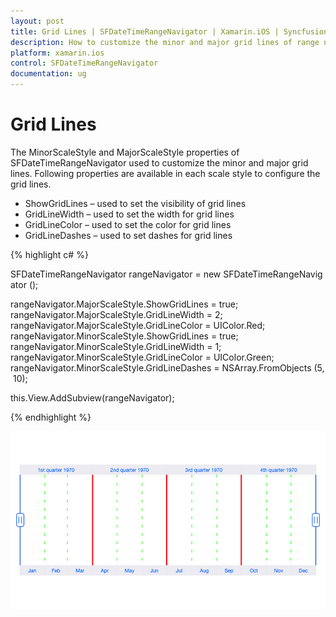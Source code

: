 ```yaml
---
layout: post
title: Grid Lines | SFDateTimeRangeNavigator | Xamarin.iOS | Syncfusion
description: How to customize the minor and major grid lines of range navigator
platform: xamarin.ios
control: SFDateTimeRangeNavigator
documentation: ug
---
```


# Grid Lines

The MinorScaleStyle and MajorScaleStyle properties of SFDateTimeRangeNavigator used to customize the minor and major grid lines. Following properties are available in each scale style to configure the grid lines.

* ShowGridLines – used to set the visibility of grid lines
* GridLineWidth – used to set the width for grid lines
* GridLineColor – used to set the color for grid lines
* GridLineDashes – used to set dashes for grid lines

{% highlight c# %}

SFDateTimeRangeNavigator rangeNavigator = new SFDateTimeRangeNavigator ();

rangeNavigator.MajorScaleStyle.ShowGridLines = true;
rangeNavigator.MajorScaleStyle.GridLineWidth = 2;
rangeNavigator.MajorScaleStyle.GridLineColor = UIColor.Red;
        
rangeNavigator.MinorScaleStyle.ShowGridLines = true;
rangeNavigator.MinorScaleStyle.GridLineWidth = 1;
rangeNavigator.MinorScaleStyle.GridLineColor = UIColor.Green;
rangeNavigator.MinorScaleStyle.GridLineDashes = NSArray.FromObjects (5, 10);

this.View.AddSubview(rangeNavigator);

{% endhighlight %}

![]( GridLines_images/GridLines.png)